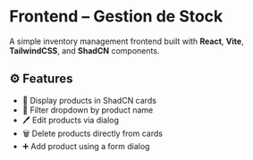 # Frontend – Gestion de Stock

A simple inventory management frontend built with **React**, **Vite**, **TailwindCSS**, and **ShadCN** components.

## ⚙️ Features

- 🧾 Display products in ShadCN cards
- 🧩 Filter dropdown by product name
- 🖊️ Edit products via dialog
- 🗑️ Delete products directly from cards
- ➕ Add product using a form dialog




